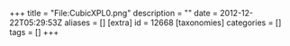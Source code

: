 +++
title = "File:CubicXPL0.png"
description = ""
date = 2012-12-22T05:29:53Z
aliases = []
[extra]
id = 12668
[taxonomies]
categories = []
tags = []
+++


